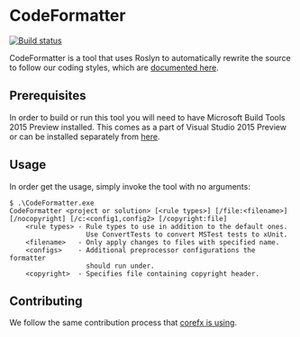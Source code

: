 # CodeFormatter

[![Build status](http://dotnet-ci.cloudapp.net/job/dotnet_codeformatter/badge/icon)](http://dotnet-ci.cloudapp.net/job/dotnet_codeformatter/)

CodeFormatter is a tool that uses Roslyn to automatically rewrite the source to
follow our coding styles, which are [documented here][corefx-coding-style].

[corefx-coding-style]: https://github.com/dotnet/corefx/blob/master/Documentation/coding-style.md

## Prerequisites

In order to build or run this tool you will need to have Microsoft Build Tools
2015 Preview installed.  This comes as a part of Visual Studio 2015 Preview or
can be installed separately from [here][vs-2015-download].

[vs-2015-download]: http://www.visualstudio.com/en-us/downloads/visual-studio-2015-downloads-vs

## Usage

In order get the usage, simply invoke the tool with no arguments:

```
$ .\CodeFormatter.exe
CodeFormatter <project or solution> [<rule types>] [/file:<filename>] [/nocopyright] [/c:<config1,config2> [/copyright:file]
    <rule types> - Rule types to use in addition to the default ones.
                   Use ConvertTests to convert MSTest tests to xUnit.
    <filename>   - Only apply changes to files with specified name.
    <configs>    - Additional preprocessor configurations the formatter
                   should run under.
    <copyright>  - Specifies file containing copyright header.
```

## Contributing

We follow the same contribution process that 
[corefx is using][corefx-contributing].

[corefx-contributing]: https://github.com/dotnet/corefx/wiki/Contributing
